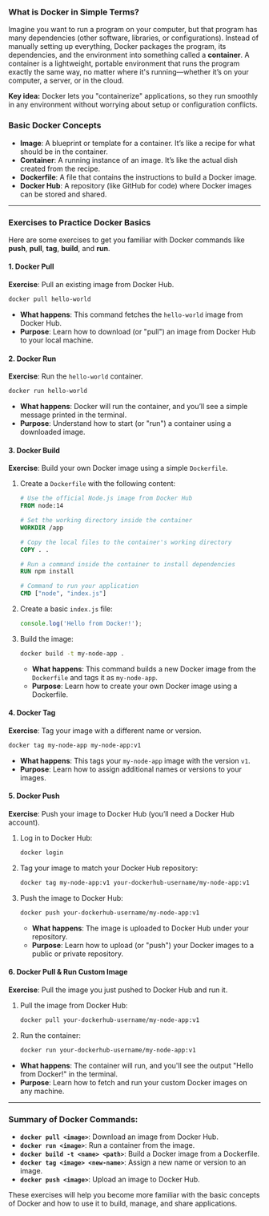 ### What is Docker in Simple Terms?

Imagine you want to run a program on your computer, but that program has many dependencies (other software, libraries, or configurations). Instead of manually setting up everything, Docker packages the program, its dependencies, and the environment into something called a **container**. A container is a lightweight, portable environment that runs the program exactly the same way, no matter where it's running—whether it’s on your computer, a server, or in the cloud.

**Key idea:** Docker lets you "containerize" applications, so they run smoothly in any environment without worrying about setup or configuration conflicts.

### Basic Docker Concepts
- **Image**: A blueprint or template for a container. It’s like a recipe for what should be in the container.
- **Container**: A running instance of an image. It’s like the actual dish created from the recipe.
- **Dockerfile**: A file that contains the instructions to build a Docker image.
- **Docker Hub**: A repository (like GitHub for code) where Docker images can be stored and shared.

---

### Exercises to Practice Docker Basics

Here are some exercises to get you familiar with Docker commands like **push**, **pull**, **tag**, **build**, and **run**.

#### 1. **Docker Pull**
**Exercise**: Pull an existing image from Docker Hub.

```bash
docker pull hello-world
```
- **What happens**: This command fetches the `hello-world` image from Docker Hub.
- **Purpose**: Learn how to download (or "pull") an image from Docker Hub to your local machine.

#### 2. **Docker Run**
**Exercise**: Run the `hello-world` container.

```bash
docker run hello-world
```
- **What happens**: Docker will run the container, and you’ll see a simple message printed in the terminal.
- **Purpose**: Understand how to start (or "run") a container using a downloaded image.

#### 3. **Docker Build**
**Exercise**: Build your own Docker image using a simple `Dockerfile`.

1. Create a `Dockerfile` with the following content:
   ```Dockerfile
   # Use the official Node.js image from Docker Hub
   FROM node:14
   
   # Set the working directory inside the container
   WORKDIR /app

   # Copy the local files to the container's working directory
   COPY . .

   # Run a command inside the container to install dependencies
   RUN npm install

   # Command to run your application
   CMD ["node", "index.js"]
   ```
2. Create a basic `index.js` file:
   ```js
   console.log('Hello from Docker!');
   ```
   
3. Build the image:
   ```bash
   docker build -t my-node-app .
   ```
   - **What happens**: This command builds a new Docker image from the `Dockerfile` and tags it as `my-node-app`.
   - **Purpose**: Learn how to create your own Docker image using a Dockerfile.

#### 4. **Docker Tag**
**Exercise**: Tag your image with a different name or version.

```bash
docker tag my-node-app my-node-app:v1
```
- **What happens**: This tags your `my-node-app` image with the version `v1`.
- **Purpose**: Learn how to assign additional names or versions to your images.

#### 5. **Docker Push**
**Exercise**: Push your image to Docker Hub (you’ll need a Docker Hub account).

1. Log in to Docker Hub:
   ```bash
   docker login
   ```
2. Tag your image to match your Docker Hub repository:
   ```bash
   docker tag my-node-app:v1 your-dockerhub-username/my-node-app:v1
   ```
3. Push the image to Docker Hub:
   ```bash
   docker push your-dockerhub-username/my-node-app:v1
   ```
   - **What happens**: The image is uploaded to Docker Hub under your repository.
   - **Purpose**: Learn how to upload (or "push") your Docker images to a public or private repository.

#### 6. **Docker Pull & Run Custom Image**
**Exercise**: Pull the image you just pushed to Docker Hub and run it.

1. Pull the image from Docker Hub:
   ```bash
   docker pull your-dockerhub-username/my-node-app:v1
   ```
2. Run the container:
   ```bash
   docker run your-dockerhub-username/my-node-app:v1
   ```

- **What happens**: The container will run, and you'll see the output "Hello from Docker!" in the terminal.
- **Purpose**: Learn how to fetch and run your custom Docker images on any machine.

---

### Summary of Docker Commands:
- **`docker pull <image>`**: Download an image from Docker Hub.
- **`docker run <image>`**: Run a container from the image.
- **`docker build -t <name> <path>`**: Build a Docker image from a Dockerfile.
- **`docker tag <image> <new-name>`**: Assign a new name or version to an image.
- **`docker push <image>`**: Upload an image to Docker Hub.

These exercises will help you become more familiar with the basic concepts of Docker and how to use it to build, manage, and share applications.
